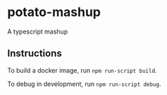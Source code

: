 # potato-mashup

A typescript mashup

## Instructions

To build a docker image, run `npm run-script build`.

To debug in development, run `npm run-script debug`.
